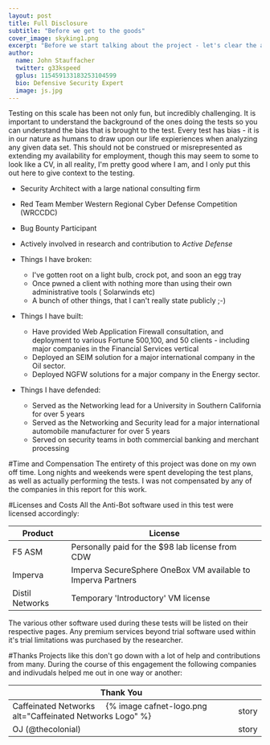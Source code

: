 ```yaml
---
layout: post
title: Full Disclosure
subtitle: "Before we get to the goods"
cover_image: skyking1.png
excerpt: "Before we start talking about the project - let's clear the air and understand who is running these tests."
author:
  name: John Stauffacher
  twitter: g33kspeed
  gplus: 115459133183253104599
  bio: Defensive Security Expert
  image: js.jpg
---
```

<span class="firstLetter">T</span>esting on this scale has been not only fun, but incredibly challenging. It is important to understand the background of the ones doing the tests so you can understand the bias that is brought to the test. Every test has bias - it is in our nature as humans to draw upon our life expieriences when analyzing any given data set. This should not be construed or misrepresented as extending my availability for employment, though this may seem to some to look like a CV, in all reality, I'm pretty good where I am, and I only put this out here to give context to the testing.

* Security Architect with a large national consulting firm
* Red Team Member Western Regional Cyber Defense Competition (WRCCDC)
* Bug Bounty Participant
* Actively involved in research and contribution to _Active Defense_ 

* Things I have broken:
	+ I've gotten root on a light bulb, crock pot, and soon an egg tray
	+ Once pwned a client with nothing more than using their own administrative tools ( Solarwinds etc)
	+ A bunch of other things, that I can't really state publicly ;-)
* Things I have built:
	+ Have provided Web Application Firewall consultation, and deployment to various Fortune 500,100, and 50 clients - including major companies in the Financial Services vertical
	+ Deployed an SEIM solution for a major international company in the Oil sector.
	+ Deployed NGFW solutions for a major company in the Energy sector.
* Things I have defended:
	+ Served as the Networking lead for a University in Southern California for over 5 years
	+ Served as the Networking and Security lead for a major international automobile manufacturer for over 5 years
	+ Served on security teams in both commercial banking and merchant processing

#Time and Compensation
<span class="firstLetter">T</span>he entirety of this project was done on my own off time. Long nights and weekends were spent developing the test plans, as well as actually performing the tests. I was not compensated by any of the companies in this report for this work.

#Licenses and Costs
<span class="firstLetter">A</span>ll the Anti-Bot software used in this test were licensed accordingly:

|Product          | License                                                      |
|-----------------|--------------------------------------------------------------|
| F5 ASM          | Personally paid for the $98 lab license from CDW             |
| Imperva         | Imperva SecureSphere OneBox VM available to Imperva Partners |
| Distil Networks | Temporary 'Introductory' VM license                          |

The various other software used during these tests will be listed on their respective pages. Any premium services beyond trial software used within it's trial limitations was purchased by the researcher.

#Thanks
<span class="firstLetter">P</span>rojects like this don't go down with a lot of help and contributions from many. During the course of this engagement the following companies and indivudals helped me out in one way or another:

| Thank You                                                                                                    |                                                              |
|-------------------------------------------------------------------------------------------------------------|---------------------------------------------------------------|
|Caffeinated Networks &nbsp; &nbsp; {% image cafnet-logo.png alt="Caffeinated Networks Logo" %} &nbsp; &nbsp; | story                                                         |
|OJ (@thecolonial) | story |
